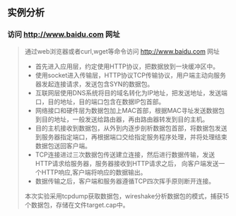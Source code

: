 ## 实例分析
### 访问 http://www.baidu.com 网址
>通过web浏览器或者curl,wget等命令访问 http://www.baidu.com 网址 
>- 首先进入应用层，约定使用HTTP协议，把数据放到一块缓冲区中。
>- 使用socket进入传输层，HTTP协议TCP传输协议，用户端主动向服务器发起连接请求，发送包含SYN的数据包。
>- 互联网层使用DNS系统将目的域名转化为IP地址，把发送地址，发送端口，目的地址，目的端口包含在数据IP包首部。
>- 网络接口和硬件层为数据包加上MAC首部，根据MAC寻址发送数据包到目的地址，一般发送给路由器，再由路由器转发到目的主机。
>- 目的主机接收到数据包，从外到内逐步剖析数据包首部，将数据包发送到服务器指定端口，再根据端口交给指定服务程序处理，并将处理结束数据包送回客户端。
>- TCP连接进过三次数据包传送建立连接，然后进行数据传输，发送HTTP请求给服务器，服务器接收到HTTP请求之后，
向客户端发送一个HTTP响应,客户端将响应的数据输出。
>- 数据传输之后，客户端和服务器遵循TCP四次挥手原则断开连接。
>
>本次实验采用tcpdump获取数据包，wireshake分析数据包的模式，捕获15个数据包，存储在文件target.cap中。
